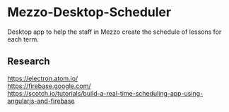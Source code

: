 # Mezzo-Desktop-Scheduler
Desktop app to help the staff in Mezzo create the schedule of lessons for each term.

## Research
https://electron.atom.io/ <br/>
https://firebase.google.com/ <br/>
https://scotch.io/tutorials/build-a-real-time-scheduling-app-using-angularjs-and-firebase
